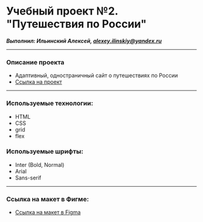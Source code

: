 # Учебный проект №2. "Путешествия по России"
***Выполнил: Ильинский Алексей, alexey.ilinskiy@yandex.ru***

---
### Описание проекта
* Адаптивный, одностраничный сайт о путешествиях по России
* [Ссылка на проект](https://alexeyilinskiy.github.io/russian-travel/index.html "Путешествия по России")


---
### Используемые технологии: 
* HTML
* CSS
* grid
* flex

### Используемые шрифты:
* Inter (Bold, Normal)
* Arial
* Sans-serif

---
### Ссылка на макет в Фигме:

* [Ссылка на макет в Figma](https://www.figma.com/file/5S2WSbEFL6awjVWJ0NWL8Q/Sprint-3_-Russia-_-desktop-mobile?node-id=28503%3A0)


